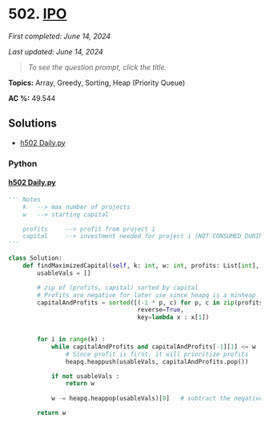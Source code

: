 # 502. [IPO](<https://leetcode.com/problems/ipo>)

*First completed: June 14, 2024*

*Last updated: June 14, 2024*


> *To see the question prompt, click the title.*

**Topics:** Array, Greedy, Sorting, Heap (Priority Queue)

**AC %:** 49.544


## Solutions

- [h502 Daily.py](<../my-submissions/h502 Daily.py>)
### Python
#### [h502 Daily.py](<../my-submissions/h502 Daily.py>)
```Python
''' Notes
    k   --> max number of projects
    w   --> starting capital

    profits     --> profit from project i
    capital     --> investment needed for project i (NOT CONSUMED DURING MOVE)
'''

class Solution:
    def findMaximizedCapital(self, k: int, w: int, profits: List[int], capital: List[int]) -> int:
        usableVals = []

        # zip of (profits, capital) sorted by capital
        # Profits are negative for later use since heapq is a minheap
        capitalAndProfits = sorted([(-1 * p, c) for p, c in zip(profits, capital)], 
                                    reverse=True, 
                                    key=lambda x : x[1])
        

        for i in range(k) :
            while capitalAndProfits and capitalAndProfits[-1][1] <= w :
                # Since profit is first, it will prioritize profits
                heapq.heappush(usableVals, capitalAndProfits.pop())

            if not usableVals :
                return w
            
            w -= heapq.heappop(usableVals)[0]   # subtract the negative profit

        return w

```

